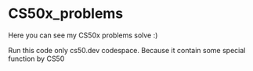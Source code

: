 # CS50x_problems
Here you can see my CS50x problems solve :)

Run this code only cs50.dev codespace. Because it contain some special function by CS50
